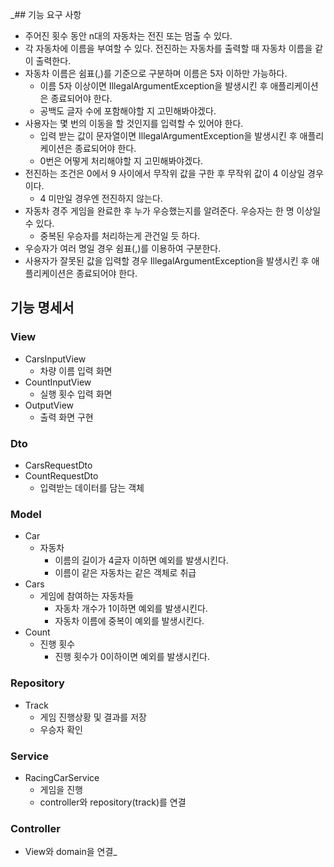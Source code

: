 _## 기능 요구 사항

- 주어진 횟수 동안 n대의 자동차는 전진 또는 멈출 수 있다.
- 각 자동차에 이름을 부여할 수 있다. 전진하는 자동차를 출력할 때 자동차 이름을 같이 출력한다.
- 자동차 이름은 쉼표(,)를 기준으로 구분하며 이름은 5자 이하만 가능하다.
    - 이름 5자 이상이면 IllegalArgumentException을 발생시킨 후 애플리케이션은 종료되어야 한다.
    - 공백도 글자 수에 포함해야할 지 고민해봐야겠다. 
- 사용자는 몇 번의 이동을 할 것인지를 입력할 수 있어야 한다.
    - 입력 받는 값이 문자열이면 IllegalArgumentException을 발생시킨 후 애플리케이션은 종료되어야 한다.
    - 0번은 어떻게 처리해야할 지 고민해봐야겠다.
- 전진하는 조건은 0에서 9 사이에서 무작위 값을 구한 후 무작위 값이 4 이상일 경우이다.
    - 4 미만일 경우엔 전진하지 않는다.
- 자동차 경주 게임을 완료한 후 누가 우승했는지를 알려준다. 우승자는 한 명 이상일 수 있다.
    - 중복된 우승자를 처리하는게 관건일 듯 하다.
- 우승자가 여러 명일 경우 쉼표(,)를 이용하여 구분한다.
- 사용자가 잘못된 값을 입력할 경우 IllegalArgumentException을 발생시킨 후 애플리케이션은 종료되어야 한다.

## 기능 명세서

### View

- CarsInputView
  - 차량 이름 입력 화면
- CountInputView
  - 실행 횟수 입력 화면
- OutputView
  - 출력 화면 구현

### Dto

- CarsRequestDto
- CountRequestDto
  - 입력받는 데이터를 담는 객체

### Model

- Car
  - 자동차
    - 이름의 길이가 4글자 이하면 예외를 발생시킨다.
    - 이름이 같은 자동차는 같은 객체로 취급
- Cars
  - 게임에 참여하는 자동차들
    - 자동차 개수가 1이하면 예외를 발생시킨다.
    - 자동차 이름에 중복이 예외를 발생시킨다.
- Count
  - 진행 횟수
    - 진행 횟수가 0이하이면 예외를 발생시킨다.

### Repository

- Track
  - 게임 진행상황 및 결과를 저장
  - 우승자 확인

### Service

- RacingCarService
  - 게임을 진행
  - controller와 repository(track)를 연결

### Controller

- View와 domain을 연결_
